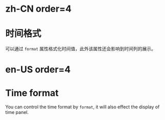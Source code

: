 # zh-CN order=4

# 时间格式

可以通过 `format` 属性格式化时间值，此外该属性还会影响到时间列的展示。

# en-US order=4

# Time format

You can control the time format by `format`, it will also effect the display of time panel.

